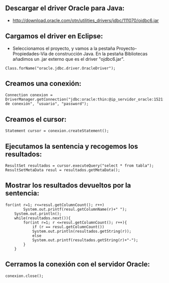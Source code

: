 ## Descargar el driver Oracle para Java: ##

  * http://download.oracle.com/otn/utilities_drivers/jdbc/111070/ojdbc6.jar

## Cargamos el driver en Eclipse: ##
- Seleccionamos el proyecto, y vamos a la pestaña Proyecto-Propiedades-Vía de construcción Java. En la pestaña Bibliotecas añadimos un .jar externo que es el driver "ojdbc6.jar".
```
Class.forName("oracle.jdbc.driver.OracleDriver");
```

## Creamos una conexión: ##
```
Connection conexion = DriverManager.getConnection("jdbc:oracle:thin:@ip_servidor_oracle:1521:cadena de conexión", "usuario", "password");
```

## Creamos el cursor: ##
```
Statement cursor = conexion.createStatement();
```

## Ejecutamos la sentencia y recogemos los resultados: ##
```
ResultSet resultados = cursor.executeQuery("select * from tabla");
ResultSetMetaData resul = resultados.getMetaData();
```

## Mostrar los resultados devueltos por la sentencia: ##
```
for(int r=1; r<=resul.getColumnCount(); r++)
        System.out.printf(resul.getColumnName(r)+" ");
	System.out.println();
	while(resultados.next()){
		for(int r=1; r <=resul.getColumnCount(); r++){
		    if (r == resul.getColumnCount())
			System.out.println(resultados.getString(r));
		    else
			System.out.printf(resultados.getString(r)+"-");			
		}
	}
```

## Cerramos la conexión con el servidor Oracle: ##
```
conexion.close();
```
